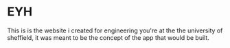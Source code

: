 # EYH

This is is the website i created for engineering you're at the the university of sheffield, it was meant to be the concept of the app that would be built.
